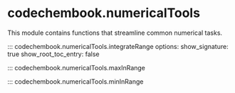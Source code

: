 # codechembook.numericalTools

This module contains functions that streamline common numerical tasks.

::: codechembook.numericalTools.integrateRange
    options:
        show_signature: true
        show_root_toc_entry: false

::: codechembook.numericalTools.maxInRange

::: codechembook.numericalTools.minInRange
